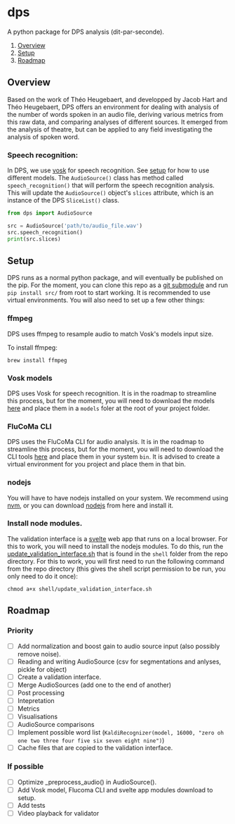 # dps

A python package for DPS analysis (dit-par-seconde).

1. [Overview](#overview)
2. [Setup](#setup)
3. [Roadmap](#roadmap)

## Overview

Based on the work of Théo Heugebaert, and developped by Jacob Hart and Théo Heugebaert, DPS offers an environment for dealing with analysis of the number of words spoken in an audio file, deriving various metrics from this raw data, and comparing analyses of different sources. It emerged from the analysis of theatre, but can be applied to any field investigating the analysis of spoken word.

### Speech recognition:

In DPS, we use [vosk](https://pypi.org/project/vosk/) for speech recognition. See [setup](#setup) for how to use different models. The `AudioSource()` class has method called `speech_recognition()` that will perform the speech recognition analysis. This will update the `AudioSource()` object's `slices` attribute, which is an instance of the DPS `SliceList()` class.

```python
from dps import AudioSource

src = AudioSource('path/to/audio_file.wav')
src.speech_recognition()
print(src.slices)
```

## Setup

DPS runs as a normal python package, and will eventually be published on the pip. For the moment, you can clone this repo as a [git submodule](https://git-scm.com/book/en/v2/Git-Tools-Submodules) and run `pip install src/` from root to start working. It is recommended to use virtual environments. You will also need to set up a few other things:

### ffmpeg

DPS uses ffmpeg to resample audio to match Vosk's models input size.

To install ffmpeg:

```shell
brew install ffmpeg
```

### Vosk models

DPS uses Vosk for speech recognition. It is in the roadmap to streamline this process, but for the moment, you will need to download the models [here](https://alphacephei.com/vosk/models) and place them in a `models` foler at the root of your project folder.

### FluCoMa CLI

DPS uses the FluCoMa CLI for audio analysis. It is in the roadmap to streamline this process, but for the moment, you will need to download the CLI tools [here](https://github.com/flucoma/flucoma-cli/releases/tag/1.0.6) and place them in your system `bin`. It is advised to create a virtual environment for you project and place them in that bin.

### nodejs

You will have to have nodejs installed on your system. We recommend using [nvm](https://github.com/nvm-sh/nvm), or you can download [nodejs](https://nodejs.org/en) from here and install it.

### Install node modules.

The validation interface is a [svelte]() web app that runs on a local browser. For this to work, you will need to install the nodejs modules. To do this, run the [update_validation_interface.sh](/shell/update_validation_interface.sh) that is found in the `shell` folder from the repo directory. For this to work, you will first need to run the following command from the repo directory (this gives the shell script permission to be run, you only need to do it once):

```shell
chmod a+x shell/update_validation_interface.sh
```

## Roadmap

### Priority

- [ ] Add normalization and boost gain to audio source input (also possibly remove noise).
- [ ] Reading and writing AudioSource (csv for segmentations and anlyses, pickle for object)
- [ ] Create a validation interface.
- [ ] Merge AudioSources (add one to the end of another)
- [ ] Post processing
- [ ] Intepretation
- [ ] Metrics
- [ ] Visualisations
- [ ] AudioSource comparisons
- [ ] Implement possible word list (`KaldiRecognizer(model, 16000, "zero oh one two three four five six seven eight nine")`)
- [ ] Cache files that are copied to the validation interface.

### If possible

- [ ] Optimize _preprocess_audio() in AudioSource().
- [ ] Add Vosk model, Flucoma CLI and svelte app modules download to setup.
- [ ] Add tests
- [ ] Video playback for validator